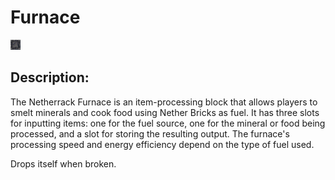 
# Furnace
![furnace.png](../../images/furnace.png) 

## Description:
The Netherrack Furnace is an item-processing block that allows players to smelt minerals and cook food using Nether Bricks as fuel. It has three slots for inputting items: one for the fuel source, one for the mineral or food being processed, and a slot for storing the resulting output. The furnace's processing speed and energy efficiency depend on the type of fuel used.

Drops itself when broken.
